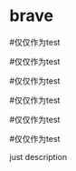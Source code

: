 # brave

#仅仅作为test



#仅仅作为test


#仅仅作为test


#仅仅作为test



#仅仅作为test



#仅仅作为test


just description
